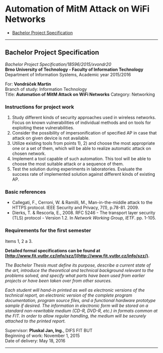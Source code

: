 # Automation of MitM Attack on WiFi Networks
- [Bachelor Project Specification](#bachelor-project-specification)
---


## Bachelor Project Specification
*Bachelor Project Specification/18596/2015/xvondr20*  
**Brno University of Technology - Faculty of Information Technology**  
Department of Information Systems, Academic year 2015/2016

For: **Vondráček Martin**  
Branch of study: Information Technology  
Title: **Automation of MitM Attack on WiFi Networks**
Category: Networking

### Instructions for project work
1. Study different kinds of security approaches used in wireless networks. Focus on known vulnerabilities of individual methods and on tools for exploiting these vulnerabilities.
2. Consider the possibility of impersonification of specified AP in case that attack on given device is not available.
3. Utilize existing tools from points 1), 2) and choose the most appropriate one or a set of them, which will be able to realize automatic attack on chosen network.
4. Implement a tool capable of such automation. This tool will be able to choose the most suitable attack or a sequence of them.
5. Test the solution during experiments in laboratories. Evaluate the success rate of implemented solution against different kinds of existing AP.

### Basic references
- Callegati, F., Cerroni, W. & Ramilli, M., Man-in-the-middle attack to the HTTPS protocol. IEEE Security and Privacy, 7(1), p.78-81. 2009.
- Dierks, T. & Rescorla, E., 2008. RFC 5246 - The transport layer security (TLS) protocol - Version 1.2. In *Network Working Group, IETF*. pp. 1-105.

### Requirements for the first semester
Items 1, 2 a 3.

**Detailed formal specifications can be found at [http://www.fit.vutbr.cz/info/szz/](http://www.fit.vutbr.cz/info/szz/).**

*The Bachelor Thesis must define its purpose, describe a current state of the art, introduce the theoretical and technical background relevant to the problems solved, and specify what parts have been used from earlier projects or 
have been taken over from other sources.*

*Each student will hand-in printed as well as electronic versions of the technical report, an electronic version of the complete program documentation, program source files, and a functional hardware prototype sample if desired. 
The information in electronic form will be stored on a standard non-rewritable medium (CD-R, DVD-R, etc.) in formats common at the FIT. In order to allow regular handling, the medium will be securely attached to the printed 
report.*

Supervisor: **Pluskal Jan, Ing.**, DIFS FIT BUT  
Beginning of work: November 1, 2015  
Date of delivery: May 18, 2016

---

